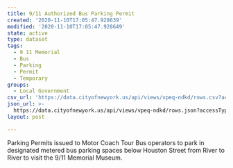 ```yaml
---
title: 9/11 Authorized Bus Parking Permit
created: '2020-11-10T17:05:47.928639'
modified: '2020-11-10T17:05:47.928649'
state: active
type: dataset
tags:
  - 9 11 Memorial
  - Bus
  - Parking
  - Permit
  - Temporary
groups:
  - Local Government
csv_url: 'https://data.cityofnewyork.us/api/views/vpeq-ndkd/rows.csv?accessType=DOWNLOAD'
json_url: >-
  https://data.cityofnewyork.us/api/views/vpeq-ndkd/rows.json?accessType=DOWNLOAD
layout: post

---
```

Parking Permits issued to Motor Coach Tour Bus operators to park in designated metered bus parking spaces below Houston Street from River to River to visit the 9/11 Memorial Museum.
